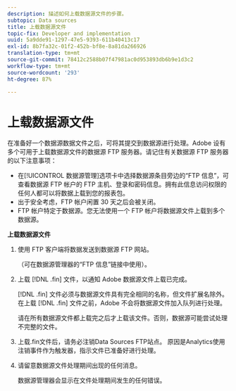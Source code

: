 ```yaml
---
description: 描述如何上载数据源文件的步骤。
subtopic: Data sources
title: 上载数据源文件
topic-fix: Developer and implementation
uuid: 5a9dde91-1297-47e5-9393-611b40413c17
exl-id: 8b7fa32c-01f2-452b-bf8e-8a81da266926
translation-type: tm+mt
source-git-commit: 78412c2588b07f47981ac0d953893db6b9e1d3c2
workflow-type: tm+mt
source-wordcount: '293'
ht-degree: 87%

---
```


# 上载数据源文件

在准备好一个数据源数据文件之后，可将其提交到数据源进行处理。Adobe 设有多个可用于上载数据源文件的数据源 FTP 服务器。请记住有关数据源 FTP 服务器的以下注意事项：

* 在[!UICONTROL 数据源管理]选项卡中选择数据源条目旁边的“FTP 信息”，可查看数据源 FTP 帐户的 FTP 主机、登录和密码信息。拥有此信息访问权限的任何人都可以将数据上载到您的报表包。
* 出于安全考虑，FTP 帐户闲置 30 天之后会被关闭。
* FTP 帐户特定于数据源。您无法使用一个 FTP 帐户将数据源文件上载到多个数据源。

**上载数据源文件**

1. 使用 FTP 客户端将数据发送到数据源 FTP 网站。

   （可在数据源管理器的“FTP 信息”链接中使用）。

1. 上载 [!DNL .fin] 文件，以通知 Adobe 数据源文件上载已完成。

   [!DNL .fin] 文件必须与数据源文件具有完全相同的名称，但文件扩展名除外。在上载 [!DNL .fin] 文件之前，Adobe 不会将数据源文件加入队列进行处理。

   请在所有数据源文件都上载完之后才上载该文件。否则，数据源可能尝试处理不完整的文件。
1. 上载.fin文件后，请务必注销Data Sources FTP站点。 原因是Analytics使用注销事件作为触发器，指示文件已准备好进行处理。
1. 请留意数据源文件处理期间出现的任何消息。

   数据源管理器会显示在文件处理期间发生的任何错误。
